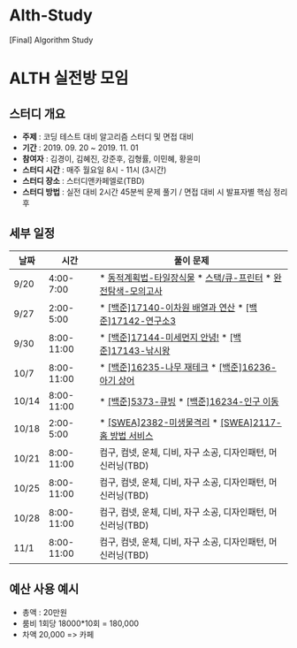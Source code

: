 # Alth-Study
[Final] Algorithm Study

# ALTH 실전방 모임

## 스터디 개요
* **주제** : 코딩 테스트 대비 알고리즘 스터디 및 면접 대비
* **기간** : 2019. 09. 20 ~ 2019. 11. 01
* **참여자** : 김경이, 김혜진, 강준후, 김형률, 이민혜, 황윤미
* **스터디 시간** : 매주 월요일 8시 - 11시 (3시간)
* **스터디 장소** : 스터디앤카페엘로(TBD)
* **스터디 방법** : 실전 대비 2시간 45분씩 문제 풀기 / 면접 대비 시 발표자별 핵심 정리 후 

## 세부 일정
|날짜|시간|풀이 문제|
|----|---------|---------------------------------------------------|
|9/20|4:00-7:00|* [동적계획법-타일장식물](https://programmers.co.kr/learn/courses/30/lessons/43104) * [스택/큐-프린터](https://programmers.co.kr/learn/courses/30/lessons/42587) * [완전탐색-모의고사](https://programmers.co.kr/learn/courses/30/lessons/42840)|
|9/27|2:00-5:00|* [[백준]17140-이차원 배열과 연산](https://www.acmicpc.net/problem/17140) * [[백준]17142-연구소3](https://www.acmicpc.net/problem/17142)|
|9/30|8:00-11:00|* [[백준]17144-미세먼지 안녕!](https://www.acmicpc.net/problem/17144) * [[백준]17143-낚시왕](https://www.acmicpc.net/problem/17143)|
|10/7|8:00-11:00|* [[백준]16235-나무 재테크](https://www.acmicpc.net/problem/16235) * [[백준]16236-아기 상어](https://www.acmicpc.net/problem/16236)|
|10/14|8:00-11:00|* [[백준]5373-큐빙](https://www.acmicpc.net/problem/5373) * [[백준]16234-인구 이동](https://www.acmicpc.net/problem/16234)|
|10/18|2:00-5:00|* [[SWEA]2382-미생물격리](https://swexpertacademy.com/main/code/problem/problemDetail.do?contestProbId=AV597vbqAH0DFAVl) * [[SWEA]2117-홈 방법 서비스](https://swexpertacademy.com/main/code/problem/problemDetail.do?contestProbId=AV5V61LqAf8DFAWu)|
|10/21|8:00-11:00|컴구, 컴넷, 운체, 디비, 자구 소공, 디자인패턴, 머신러닝(TBD)|
|10/25|8:00-11:00|컴구, 컴넷, 운체, 디비, 자구 소공, 디자인패턴, 머신러닝(TBD)|
|10/28|8:00-11:00|컴구, 컴넷, 운체, 디비, 자구 소공, 디자인패턴, 머신러닝(TBD)|
|11/1|8:00-11:00|컴구, 컴넷, 운체, 디비, 자구 소공, 디자인패턴, 머신러닝(TBD)|

## 예산 사용 예시
* 총액 : 20만원
* 룸비 1회당 18000*10회 = 180,000 
* 차액 20,000 => 카페 


